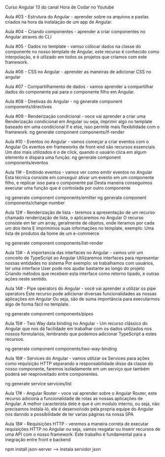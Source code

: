 Curso Angular 13 do canal Hora de Codar no Youtube

Aula #03 - Estrutura do Angular - aprender sobre os arquivos e pastas criados na hora da instalação de 
um app de Angular.

Aula #04 - Criando componentes - aprender a criar componentes no Angular atraves do CLI

Aula #05 - Dados no template - vamso colocar dados na classe do componente no nosso template de Angular, este recurso é conhecido como interpolação, e é utlizado em todos os projetos que criamos com este framework.

Aula #06 - CSS no Angular -  aprender as maneiras de adicionar CSS no angular

Aula #07 - Compartilhamento de dados - vamos aprender a compartilhar dados do componente pai para o componente filho em Angular.

Aula #08 - Diretivas do Angular - 
ng generate component components/directives

Aula #09 - Renderização condicional - voce vai aprender a criar uma Renderização condicional em Angular ou seja, imprimir algo no template baseado em uma condicional if e else, isso permite mais flexibilidade com 
o framework.
ng generate component components/if-render

Aula #10 - Eventos no Angular - vamos começar a criar eventos com o Angular
Os eventos em frameworks de front-end são recursos essenciais
Um dos mais utilizados é o de click, quando o usuário clica em algum elemento e dispara uma função.
ng generate component components/eventos

Aula 11# - Emitindo eventos - vamos ver como emitir eventos no Angular
Esta técnica consiste em conseguir ativar um evento em um componente filho, e replicar isso para o componente pai Desta maneira conseguimos executar uma função que é controlada por outro componente

ng generate component components/emitter
ng generate component components/change-number

Aula 12# - Renderização de lista - teremos a apresentação de um recurso chamado renderização de lista, o aplicaremos no Angular
O recurso consiste em ter um array, geralmente de objetos, onde iteramos por cada um dos itens E imprimimos suas informações no template, exemplo: Uma lista de produtos da home de um e-commerce

ng generate component components/list-render

Aula 13# - A importancia das interfaces no Angular - vamos unir um conceito de TypeScript ao Angular Utilizaremos interfaces para representar nossas entidades no sistema
Por exemplo: se trabalhamos com usuários, ter uma interface User pode nos ajudar bastante ao longo do projeto Criando métodos que recebem esta interface como retorno tipado, e outras ações neste sentido.

Aula 14# - Pipe operators do Angular - você vai aprender a utilizar os pipe operators
Este recurso pode adicionar diversas funcionalidades as nossas aplicações em Angular
Ou seja, são de suma importância para executarmos algo de forma fácil no template.

ng generate component components/pipes

Aula 15# - Two Way data binding no Angular - Um recurso clássico do Angular que nos dá 
facilidade em trabalhar com os dados utilizados nos nossos formularios, lembrando que podemos
adicionar TypeScript a estes recursos.

ng generate component components/two-way-binding

Aula 16# - Services do Angular - vamos utilizar os Services para ações como requisição HTTP
separando a responsabilidade disso da classe do nosso componente, faremos isoladamente em um serviço que também poderá ser reaproveitado entre componentes.

ng generate service services/list

Aula 17# - Angular Router - voce vai aprender sobre o Angular Router, este recurso adiciona a funcionalidade de rotas as nossas aplicações de Angular. A melhor caracterista dele é que é um modulo interno, ou seja, não precisamos instala-ló, ele é desenvolvido pela propria equipe do Angular nos danndo a possibilidade de ter varias páginas na nossa SPA

Aula 18# - Requisições HTTP - veremos a maneira correta de executar requisições HTTP no Angular ou seja, vamos resgatar ou inserir recursos de uma API com o nosso framework. Este trabalho é fundamental para a inegração entre front e backend

npm install json-server --> instala servidor json









